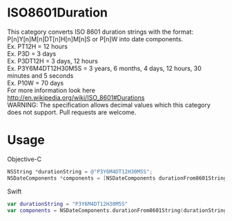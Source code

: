 ISO8601Duration
===============


This category converts ISO 8601 duration strings with the format: P[n]Y[n]M[n]DT[n]H[n]M[n]S or P[n]W into date components.  
Ex. PT12H = 12 hours  
Ex. P3D = 3 days  
Ex. P3DT12H = 3 days, 12 hours  
Ex. P3Y6M4DT12H30M5S = 3 years, 6 months, 4 days, 12 hours, 30 minutes and 5 seconds  
Ex. P10W = 70 days  
For more information look here http://en.wikipedia.org/wiki/ISO_8601#Durations  
WARNING: The specification allows decimal values which this category does not support. Pull requests are welcome.  

Usage
=====
Objective-C  
```Objective-C
NSString *durationString = @"P3Y6M4DT12H30M5S";
NSDateComponents *components = [NSDateComponents durationFrom8601String:durationString];
```

Swift  
```Swift
var durationString = "P3Y6M4DT12H30M5S"
var components = NSDateComponents.durationFrom8601String(durationString)
```
